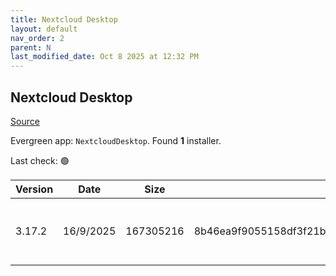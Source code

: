 ```yaml
---
title: Nextcloud Desktop
layout: default
nav_order: 2
parent: N
last_modified_date: Oct 8 2025 at 12:32 PM
---
```


## Nextcloud Desktop

[Source](https://github.com/nextcloud-releases/desktop)

Evergreen app: `NextcloudDesktop`. Found **1** installer.

Last check: 🟢

| Version | Date      | Size      | Sha256                                                           | Architecture | InstallerType | Type | URI                                                                                                                                                                                                  |
| ------- | --------- | --------- | ---------------------------------------------------------------- | ------------ | ------------- | ---- | ---------------------------------------------------------------------------------------------------------------------------------------------------------------------------------------------------- |
| 3.17.2  | 16/9/2025 | 167305216 | 8b46ea9f9055158df3f21b5836f6e48de75035f069431498730cb98d548f3e22 | x64          | Default       | msi  | [https://github.com/nextcloud-releases/desktop/releases/download/v3.17.2/Nextcloud-3.17.2-x64.msi](https://github.com/nextcloud-releases/desktop/releases/download/v3.17.2/Nextcloud-3.17.2-x64.msi) |
